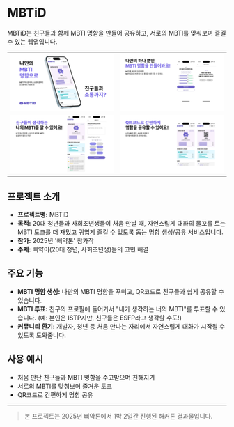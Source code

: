 # MBTiD

MBTiD는 친구들과 함께 MBTI 명함을 만들어 공유하고, 서로의 MBTI를 맞춰보며 즐길 수 있는 웹앱입니다.

<table width="100%">
  <tr>
    <td><img src="images/1.jpg" alt="screenshot 1" width="100%"/></td>
    <td><img src="images/2.jpg" alt="screenshot 2" width="100%"/></td>
  </tr>
  <tr>
    <td><img src="images/3.jpg" alt="screenshot 3" width="100%"/></td>
    <td><img src="images/4.jpg" alt="screenshot 4" width="100%"/></td>
  </tr>
</table>

## 프로젝트 소개
- **프로젝트명:** MBTiD
- **목적:** 20대 청년들과 사회초년생들이 처음 만날 때, 자연스럽게 대화의 물꼬를 트는 MBTI 토크를 더 재밌고 귀엽게 즐길 수 있도록 돕는 명함 생성/공유 서비스입니다.
- **참가:** 2025년 '삐약톤' 참가작
- **주제:** 삐약이(20대 청년, 사회초년생)들의 고민 해결

## 주요 기능
- **MBTI 명함 생성:** 나만의 MBTI 명함을 꾸미고, QR코드로 친구들과 쉽게 공유할 수 있습니다.
- **MBTI 투표:** 친구의 프로필에 들어가서 "내가 생각하는 너의 MBTI"를 투표할 수 있습니다. (예: 본인은 ISTP지만, 친구들은 ESFP라고 생각할 수도!)
- **커뮤니티 환기:** 개발자, 청년 등 처음 만나는 자리에서 자연스럽게 대화가 시작될 수 있도록 도와줍니다.

## 사용 예시
- 처음 만난 친구들과 MBTI 명함을 주고받으며 친해지기
- 서로의 MBTI를 맞춰보며 즐거운 토크
- QR코드로 간편하게 명함 공유

---

> 본 프로젝트는 2025년 삐약톤에서 1박 2일간 진행된 해커톤 결과물입니다. 